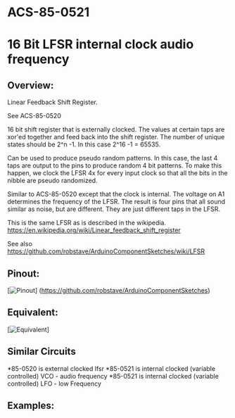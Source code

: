 # ACS-85-0521
16 Bit LFSR internal clock audio frequency
==============

## Overview:
Linear Feedback Shift Register.

See ACS-85-0520


16 bit shift register that is externally clocked.  The values at certain taps are xor'ed together and feed back into the shift register.
The number of unique states should be 2^n -1.  In this case 2^16 -1 = 65535.

Can be used to produce pseudo random patterns. In this case, the last 4 taps are output to the pins to produce random 4 bit patterns.
To make this happen, we clock the LFSR 4x for every input clock so that all the bits in the nibble are pseudo randomized.

Similar to ACS-85-0520 except that the clock is internal.  The voltage on A1 determines the frequency of the LFSR.
The result is four pins that all sound similar as noise, but are different.  They are just different taps in the LFSR.
 

This is the same LFSR as is described in the wikipedia. https://en.wikipedia.org/wiki/Linear_feedback_shift_register


See also https://github.com/robstave/ArduinoComponentSketches/wiki/LFSR


## Pinout:
[![Pinout](https://github.com/robstave/ArduinoComponentSketches/blob/master/ACS-85%20ATTiny85%20sketches/ACS-85-0521/images/ACS-85-0521.png)] (https://github.com/robstave/ArduinoComponentSketches)

## Equivalent:

[![Equivalent](https://github.com/robstave/ArduinoComponentSketches/blob/master/ACS-85%20ATTiny85%20sketches/ACS-85-0521/images/ACS-85-0521_ex.png)] 


## Similar Circuits
*85-0520 is external clocked lfsr
*85-0521 is internal clocked (variable controlled) VCO - audio frequency
*85-0521 is internal clocked (variable controlled) LFO - low Frequency

## Examples:
 




